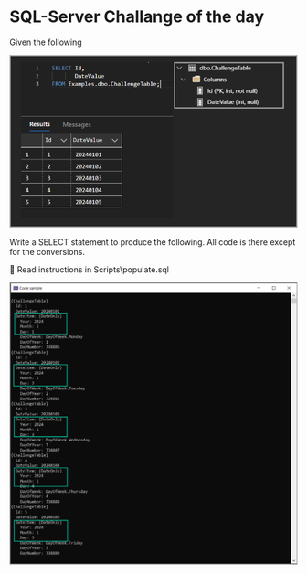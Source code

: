 ﻿# SQL-Server Challange of the day

Given the following

![Start](assets/start.png)

Write a SELECT statement to produce the following. All code is there except for the conversions.

:stop_sign: Read instructions in Scripts\populate.sql


![Results](assets/results.png)